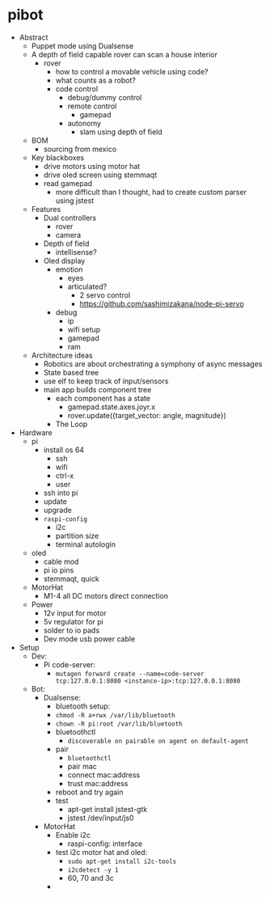 # pibot

- Abstract
  - Puppet mode using Dualsense
  - A depth of field capable rover can scan a house interior
    - rover
      - how to control a movable vehicle using code?
      - what counts as a robot?
      - code control
        - debug/dummy control
        - remote control
          - gamepad
        - autonomy
          - slam using depth of field
  - BOM
    - sourcing from mexico
  - Key blackboxes
    - drive motors using motor hat
    - drive oled screen using stemmaqt
    - read gamepad
      - more difficult than I thought, had to create custom parser using jstest
  - Features
    - Dual controllers
      - rover
      - camera
    - Depth of field
      - intellisense?
    - Oled display
      - emotion
        - eyes
        - articulated?
          - 2 servo control
          - https://github.com/sashimizakana/node-pi-servo
      - debug
        - ip
        - wifi setup
        - gamepad
        - ram
  - Architecture ideas
    - Robotics are about orchestrating a symphony of async messages
    - State based tree
    - use elf to keep track of input/sensors
    - main app builds component tree
      - each component has a state
        - gamepad.state.axes.joyr.x
        - rover.update({target_vector: angle, magnitude})
      - The Loop
- Hardware
  - pi
    - install os 64
      - ssh
      - wifi
      - ctrl-x
      - user
    - ssh into pi
    - update
    - upgrade
    - `raspi-config`
      - i2c
      - partition size
      - terminal autologin
  - oled
    - cable mod
    - pi io pins
    - stemmaqt, quick
  - MotorHat
    - M1-4 all DC motors direct connection
  - Power
    - 12v input for motor
    - 5v regulator for pi
    - solder to io pads
    - Dev mode usb power cable
- Setup
  - Dev:
    - Pi code-server:
      - `mutagen forward create --name=code-server tcp:127.0.0.1:8080 <instance-ip>:tcp:127.0.0.1:8080`
  - Bot:
    - Dualsense:
      - bluetooth setup:
      - `chmod -R a+rwx /var/lib/bluetooth`
      - `chown -R pi:root /var/lib/bluetooth`
      - bluetoothctl
        - `discoverable on pairable on agent on default-agent`
      - pair
        - `bluetoothctl`
        - pair mac
        - connect mac:address
        - trust mac:address
      - reboot and try again
      - test
        - apt-get install jstest-gtk
        - jstest /dev/input/js0
    - MotorHat
      - Enable i2c
        - raspi-config: interface
      - test i2c motor hat and oled:
        - `sudo apt-get install i2c-tools`
        - `i2cdetect -y 1`
        - 60, 70 and 3c
      -
